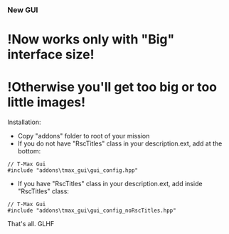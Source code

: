 ### New GUI
# !Now works only with "Big" interface size!
# !Otherwise you'll get too big or too little images!
Installation:
* Copy "addons" folder to root of your mission
* If you do not have "RscTitles" class in your description.ext, add at the bottom:
```
// T-Max Gui
#include "addons\tmax_gui\gui_config.hpp"
```
* If you have "RscTitles" class in your description.ext, add inside "RscTitles" class:
```
// T-Max Gui
#include "addons\tmax_gui\gui_config_noRscTitles.hpp"
```
That's all.
GLHF